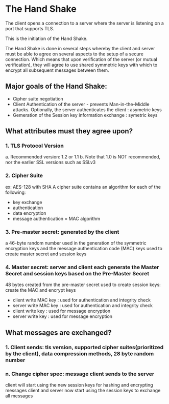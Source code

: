 
# The Hand Shake

The client opens a connection to a server where the server is listening on a port that supports TLS.

This is the initiation of the Hand Shake.

The Hand Shake is done in several steps whereby the client and server must be able to agree on several aspects to the setup
of a secure connection. Which means that upon verification of the server (or mutual verification), they will agree to use
shared symmetric keys with which to encrypt all subsequent messages between them.

## Major goals of the Hand Shake:
- Cipher suite negotiation
- Client Authentication of the server - prevents Man-in-the-Middle attacks. Optionally, the server authenticates the client : asymetric keys
- Gemeration of the Session key information exchange : symetric keys

## What attributes must they agree upon?

### 1. TLS Protocol Version
a. Recommended version: 1.2 or 1.1
b. Note that 1.0 is NOT recommended, nor the earlier SSL versions such as SSLv3

### 2. Cipher Suite
ex: AES-128 with SHA
A cipher suite contains an algorithm for each of the following:
* key exchange
* authentication
* data encryption
* message authentication = MAC algorithm

### 3. Pre-master secret: generated by the client
a 46-byte random number used in the generation of the symmetric encryption keys and the message authentication code (MAC) keys
used to create master secret and session keys

### 4. Master secret: server and client each generate the Master Secret and session keys based on the Pre-Master Secret
48 bytes
created from the pre-master secret
used to create session keys: create the MAC and encrypt keys
- client write MAC key : used for authentication and integrity check
- server write MAC key : used for authentication and integrity check
- client write key : used for message encryption
- server write key : used for message encryption

## What messages are exchanged?

### 1. Client sends: tls version, supported cipher suites(prioritized by the client), data compression methods, 28 byte random number


### n. Change cipher spec: message client sends to the server
client will start using the new session keys for hashing and encrypting messages
client and server now start using the session keys to exchange all messages




